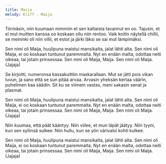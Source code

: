 ```yaml
---
title: Maija
melody: Kliff - Maija
---
```

Törmäsin, niin kuumaan mimmiin et sen kaltaista tavannut en oo.
Tajusin, et ei mul muitten kanssa oo koskaan ollu niin rentoo.
Vaik koitin näytellä chillii, se meininki oli niin villii,
et estot ja  järki läksi se sai mut lämpimäksi.

Sen nimi oli Maija, huulipuna maistui mansikalta, jalat lähti alta.
Sen nimi oli Maija, ei oo koskaan tuntunut paremmalta.
Nyt en enään malta, odottaa neiti oikeaa, tai jotain prinsessaa.
Sen nimi oli Maija, Maija. Sen nimi oli Maija. (Jajaja)

Se kirjoitti, numeronsa kassakuittiin maskarallaan.
Mut se jätti pois vikan luvun, ja sano että se sun pitää arvaa.
Arvasin yheksän kertaa väärin, puhelimen kaa säädin.
Sit ku se viimein vastas, meni sakasin senat ja plasmat.

Sen nimi oli Maija, huulipuna maistui mansikalta, jalat lähti alta.
Sen nimi oli Maija, ei oo koskaan tuntunut paremmalta.
Nyt en enään malta, odottaa neiti oikeaa, tai jotain prinsessaa.
Sen nimi oli Maija, Maija. Sen nimi oli Maija. (Jajaja)

Niin kuumaa, että päät kääntyy.
Niin viilee, et mun läpät jäätyy.
Niin tyyni, kun sen syliinsä sulkee.
Niin hullu, kun se yön värivaloi kohti kulkee.

Sen nimi oli Maija, huulipuna maistui mansikalta, jalat lähti alta.
Sen nimi oli Maija, ei oo koskaan tuntunut paremmalta.
Nyt en enään malta, odottaa neiti oikeaa, tai jotain prinsessaa.
Sen nimi oli Maija, Maija. Sen nimi oli Maija. (Jajaja)
